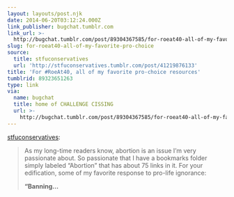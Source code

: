 ```yaml
---
layout: layouts/post.njk
date: 2014-06-20T03:12:24.000Z
link_publisher: bugchat.tumblr.com
link_url: >-
  http://bugchat.tumblr.com/post/89304367585/for-roeat40-all-of-my-favorite-pro-choice-resources
slug: for-roeat40-all-of-my-favorite-pro-choice
source:
  title: stfuconservatives
  url: 'http://stfuconservatives.tumblr.com/post/41219876133'
title: 'For #RoeAt40, all of my favorite pro-choice resources'
tumblrid: 89323651263
type: link
via:
  name: bugchat
  title: home of CHALLENGE CISSING
  url: >-
    http://bugchat.tumblr.com/post/89304367585/for-roeat40-all-of-my-favorite-pro-choice
---
```

<p><a class="tumblr_blog" href="http://stfuconservatives.tumblr.com/post/41219876133">stfuconservatives</a>:</p>
<blockquote>
<p>As my long-time readers know, abortion is an issue I’m very passionate about. So passionate that I have a bookmarks folder simply labeled “Abortion” that has about 75 links in it. For your edification, some of my favorite response to pro-life ignorance:</p>
<p><strong>“Banning&hellip;</strong></p>
</blockquote>
